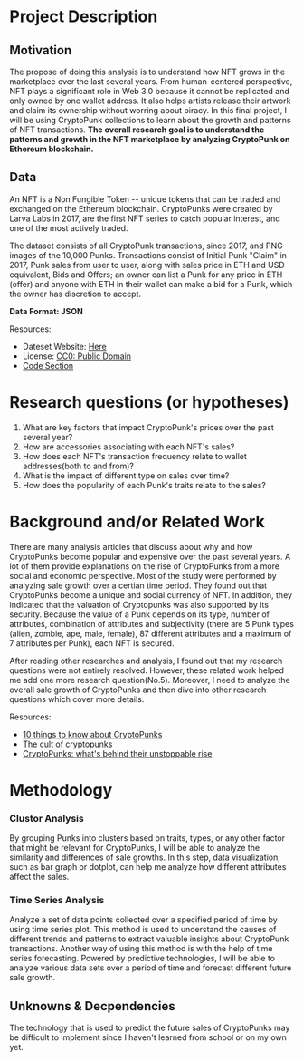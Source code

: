 # Project Description

## Motivation
The propose of doing this analysis is to understand how NFT grows in the marketplace over the last several years. From human-centered perspective, NFT plays a significant role in Web 3.0 because it cannot be replicated and only owned by one wallet address. It also helps artists release their artwork and claim its ownership without worring about piracy. In this final project, I will be using CryptoPunk collections to learn about the growth and patterns of NFT transactions. **The overall research goal is to understand the patterns and growth in the NFT marketplace by analyzing CryptoPunk on Ethereum blockchain.** 

## Data
An NFT is a Non Fungible Token -- unique tokens that can be traded and exchanged on the Ethereum blockchain. CryptoPunks were created by Larva Labs in 2017, are the first NFT series to catch popular interest, and one of the most actively traded.

The dataset consists of all CryptoPunk transactions, since 2017, and PNG images of the 10,000 Punks. Transactions consist of Initial Punk "Claim" in 2017, Punk sales from user to user, along with sales price in ETH and USD equivalent, Bids and Offers; an owner can list a Punk for any price in ETH (offer) and anyone with ETH in their wallet can make a bid for a Punk, which the owner has discretion to accept.

**Data Format: JSON**

Resources:
- Dateset Website: [Here](https://www.kaggle.com/datasets/tunguz/cryptopunks)
- License: [CC0: Public Domain](https://creativecommons.org/publicdomain/zero/1.0/)
- [Code Section](https://www.kaggle.com/datasets/tunguz/cryptopunks/code)

# Research questions (or hypotheses)
1. What are key factors that impact CryptoPunk's prices over the past several year?
2. How are accessories associating with each NFT's sales?
3. How does each NFT's transaction frequency relate to wallet addresses(both to and from)?
4. What is the impact of different type on sales over time?
5. How does the popularity of each Punk's traits relate to the sales?

# Background and/or Related Work
There are many analysis articles that discuss about why and how CryptoPunks become popular and expensive over the past several years. A lot of them provide explanations on the rise of CryptoPunks from a more social and economic perspective. Most of the study were performed by analyzing sale growth over a certian time period. They found out that CryptoPunks become a unique and social currency of NFT. In addition, they indicated that the valuation of Cryptopunks was also supported by its security. Because the value of a Punk depends on its type, number of attributes, combination of attributes and subjectivity (there are 5 Punk types (alien, zombie, ape, male, female), 87 different attributes and a maximum of 7 attributes per Punk), each NFT is secured.

After reading other researches and analysis, I found out that my research questions were not entirely resolved. However, these related work helped me add one more research question(No.5). Moreover, I need to analyze the overall sale growth of CryptoPunks and then dive into other research questions which cover more details.

Resources:
- [10 things to know about CryptoPunks](https://www.christies.com/features/10-things-to-know-about-CryptoPunks-11569-1.aspx)
- [The cult of cryptopunks](https://techcrunch.com/2021/04/08/the-cult-of-cryptopunks/)
- [CryptoPunks: what's behind their unstoppable rise](https://www.nansen.ai/research/cryptopunks-whats-behind-their-unstoppable-rise)

# Methodology

### Clustor Analysis
By grouping Punks into clusters based on traits, types, or any other factor that might be relevant for CryptoPunks, I will be able to analyze the similarity and differences of sale growths. In this step, data visualization, such as bar graph or dotplot, can help me analyze how different attributes affect the sales.

### Time Series Analysis
Analyze a set of data points collected over a specified period of time by using time series plot. This method is used to understand the causes of different trends and patterns to extract valuable insights about CryptoPunk transactions. Another way of using this method is with the help of time series forecasting. Powered by predictive technologies, I will be able to analyze various data sets over a period of time and forecast different future sale growth. 

## Unknowns & Decpendencies
The technology that is used to predict the future sales of CryptoPunks may be difficult to implement since I haven't learned from school or on my own yet.